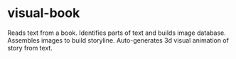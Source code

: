 visual-book
===========

Reads text from a book. Identifies parts of text and builds image database.  Assembles images to build storyline. Auto-generates 3d visual animation of story from text.
